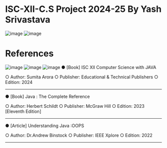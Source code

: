 # ISC-XII-C.S Project 2024-25 By Yash Srivastava

![image](https://github.com/user-attachments/assets/1abd4997-c665-47ae-9e91-dd8e5b98d15f)
![image](https://github.com/user-attachments/assets/74f24151-7dfb-4abe-b6f8-c90a283597d3)

# References
![image](https://github.com/user-attachments/assets/7f3edda7-b2c9-447a-9ca9-8c8461ba04da)
![image](https://github.com/user-attachments/assets/a6ca0701-06dd-452b-914b-61eb0927af86)
![image](https://github.com/user-attachments/assets/7bac1323-1677-4092-85e8-b230f54e30d2)
●	[Book] ISC XII Computer Science with JAVA

○	Author: Sumita Arora
○	Publisher: Educational & Technical Publishers
○	Edition: 2024
________________________________________

●	[Book] Java : The Complete Reference 

○	Author: Herbert Schildt
○	Publisher: McGraw Hill
○	Edition: 2023 [Eleventh Edition]
________________________________________
●	[Article] Understanding Java :OOPS

○	Author: Dr.Andrew Binstock
○	Publisher: IEEE Xplore
○	Edition: 2022
________________________________________

